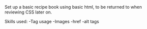 Set up a basic recipe book using basic html, to be returned to when reviewing CSS later on. 

Skills used:
    -Tag usage
    -Images
    -href
    -alt tags
    